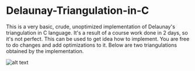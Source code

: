 # Delaunay-Triangulation-in-C
This is a very basic, crude, unoptimized implementation of Delaunay's triangulation in C language. It's a result of a course work done in 2 days, so it's not perfect.  This can be used to get idea how to implement. You are free to do changes and add optimizations to it. Below are two triangulations obtained by the implementation.

![alt text](https://github.com/Keisuke-1/Delaunay-Triangulation-in-C/blob/main/Picture1.png?raw=true)
